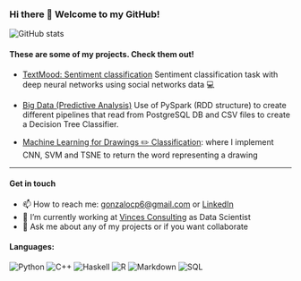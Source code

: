 ### Hi there 👋 Welcome to my GitHub!

![GitHub stats](https://github-readme-stats.vercel.app/api?username=gonzalo-cordova-pou&theme=radical&count_private=true)

#### These are some of my projects. Check them out!

- [TextMood: Sentiment classification](https://github.com/gonzalo-cordova-pou/TextMood) Sentiment classification task with deep neural networks using social networks data :computer:

- [Big Data (Predictive Analysis)](https://github.com/gonzalo-cordova-pou/BDA_bigdata_project) Use of PySpark (RDD structure) to create different pipelines that read from PostgreSQL DB and CSV files to create a Decision Tree Classifier.

- [Machine Learning for Drawings :pencil2: Classification](https://github.com/gonzalo-cordova-pou/drawing2label): where I implement CNN, SVM and TSNE to return the word representing a drawing

---
#### Get in touch
- 📫 How to reach me: gonzalocp6@gmail.com or [LinkedIn](https://www.linkedin.com/in/gonzalo-cordova-pou/)
- 🔭 I’m currently working at [Vinces Consulting](https://www.vincesconsulting.com/) as Data Scientist
- 💬 Ask me about any of my projects or if you want collaborate

#### Languages:
![Python](https://img.shields.io/badge/python-%23E34F26.svg?style=for-the-badge&logo=python&logoColor=white)
![C++](https://img.shields.io/badge/c++-%231572B6.svg?style=for-the-badge&logo=c++&logoColor=white)
![Haskell](https://img.shields.io/badge/haskell-%23323330.svg?style=for-the-badge&logo=haskell&logoColor=%23F7DF1E)
![R](https://img.shields.io/badge/R-%23007ACC.svg?style=for-the-badge&logo=r&logoColor=white)
![Markdown](https://img.shields.io/badge/markdown-%23000000.svg?style=for-the-badge&logo=markdown&logoColor=white)
![SQL](https://img.shields.io/badge/-SQL-E10098?style=for-the-badge&logo=sql&logoColor=white)
